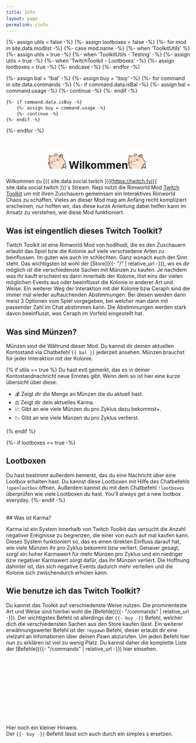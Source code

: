 ```yaml
---
title: Info
layout: page
permalink: /info
---
```


<link rel="stylesheet" href="{{- 'assets/css/core.css' | relative_url -}} "/>
<script src="{{- 'assets/js/tabs.js' | relative_url -}}"></script>
<script src="{{- 'assets/js/filter.js' | relative_url -}}"></script>
<script src="https://www.kryogenix.org/code/browser/sorttable/sorttable.js"></script>

{%- assign utils = false -%}
{%- assign lootboxes = false -%}
{%- for mod in site.data.modlist -%}
    {%- case mod.name -%}
        {%- when 'ToolkitUtils' %}
            {%- assign utils = true -%}
        {%- when 'ToolkitUtils - Testing' -%}
            {%- assign utils = true -%}
        {%- when 'TwitchToolkit - Lootboxes' -%}
            {%- assign lootboxes = true -%}
    {%- endcase -%}
{%- endfor -%}


{%- assign bal = '!bal' -%}
{%- assign buy = '!buy' -%}
{%- for command in site.data.commands -%}
    {%- if command.data.isBal -%}
        {%- assign bal = command.usage -%}
        {%- continue -%}
    {%- endif -%}

    {%- if command.data.isBuy -%}
        {%- assign buy = command.usage -%}
        {%- continue -%}
    {%- endif -%}
{%- endfor -%}

<style>
h1, h2, p, ul,  {
    background-color: #ffe28a
}
</style>

<h1 style="text-align:center"> <img src="/assets/img/Nepi_wobble.gif">Wilkommen<img src="/assets/img/Nepi_wobble.gif"></h1>

Wilkommen zu [{{ site.data.social.twitch }}](https://twitch.tv/{{ site.data.social.twitch }})'s Stream.
Nepi nutzt die Rimworld Mod
[Twitch Toolkit](https://steamcommunity.com/sharedfiles/filedetails/?id=1718525787) um mit ihren Zuschauern gemeinsam ein Interaktives Rimworld Chaos zu schaffen. 
Vieles an dieser Mod mag am Anfang recht kompliziert erscheinen, nur hoffen wir, das diese kurze Anleitung dabei helfen kann im Ansatz zu verstehen, wie diese Mod funktioniert.

## Was ist eingentlich dieses Twitch Toolkit?

Twitch Toolkit ist eine Rimworld Mod von hodlhodl, die es den Zuschauern erlaubt das Spiel bzw die Kolonie auf viele verschiedene 
Arten zu beinflussen. Im guten wie auch im schlechten. Ganz wonach euch der Sinn steht. Das wichtigsten ist wohl der [Store]({{- "/" | relative_url -}}),
wo es dir möglich ist die verschiedenste Sachen mit Münzen zu kaufen. Je nachdem was ihr kauft erscheint es dann innerhalb der Kolonie,
löst eins der vielen möglichen Events aus oder beeinflusst die Kolonie in anderer Art und Weise. 
Ein weiterer Weg der Interaktion mit der Kolonie bzw Ceraph sind die immer mal wieder auftauchenden Abstimmungen. Bei diesen werden dann meist
3 Optionen vom Spiel vorgegeben, bei welcher man dann mit passender Zahl im Chat abstimmen kann. Die Abstimmungen werden stark davon beeinflusst, was Ceraph im Vorfeld eingestellt hat.

## Was sind Münzen?

Münzen sind die Währund dieser Mod. Du kannst dir deinen aktuellen Kontostand via Chatbefehl `{{ bal }}` jederzeit ansehen.
Münzen brauchst für jeder Interaktion mit der Kolonie. 

{% if utils == true %}
Du hast evtl gemerkt, das es in deiner Kontostandnachricht neue Emotes gibt. Wenn dem so ist hier eine kurze übersicht über diese:

- 💰 Zeigt dir die Menge an Münzen die du aktuell hast.
- ⚖ Zeigt dir dein aktuelles Karma.
- 📈 Gibt an wie viele Münzen du pro Zyklus dazu bekommst+.
- 📉 Gibt an wie viele Münzen du pro Zyklus verlierst.

{% endif %}

{%- if lootboxes == true -%}
## Lootboxen
Du hast bestimmt außerdem bemerkt, das du eine Nachricht über eine Lootbox erhalten hast. Du kannst diese Lootboxen
mit Hilfe des Chatbefehls `!openlootbox` öffnen. Außerdem kannst du mit dem Chatbefehl `!lootboxes` überprüfen wie viele Lootboxen du hast.
You'll always get a new lootbox everyday.
{%- endif -%}

<br/>
## Was ist Karma?

Karma ist ein System innerhalb von Twitch Toolkit das versucht die Anzahl negativer Ereignisse zu begrenzen,
die einer von euch auf mal kaufen kann. Dieses System funktioniert so, das es einen direkten Einfluss darauf hat,
wie viele Münzen ihr pro Zyklus bekommt bzw verliert. Genauer gesagt, sorgt ein hoher Karmawert für mehr Münzen
pro Zyklus und ein niedriger bzw negativer Karmawert sorgt dafür, das ihr Münzen verliert. Die Hoffnung dahinter ist,
das sich negative Events dadurch mehr verteilen und die Kolonie sich zwischendurch erholen kann.

## Wie benutze ich das Twitch Toolkit?

Du kannst das Toolkit auf verschiedenste Weise nutzen. Die prominenteste Art und Weise sind hierbei wohl die
[Befehle]({{- "/commands" | relative_url -}}). Der wichtigstes Befehl ist allerdings der `{{- buy -}}` Befehl,
welcher dich die verschiedensten Sachen aus den Store kaufen lässt. Ein weiterer erwähnungswerter Befehl ist
der `!mypawn` Befehl, dieser erlaubt dir eine vielzahl an Infomationen über deinen Pawn abzurufen. Um jeden
Befehl hier nun zu erklären ist viel zu wenig Platz. Du kannst daher die komplette Liste der [Befehle]({{- "/commands" | relative_url -}})
hier einsehen.

<br/>
<br/>
<br/>
<br/>
<br/>
<br/>
<br/>
<br/>
<br/>
<br/>

Hier noch ein kleiner Hinweis.<br/>
 Der `{{- buy -}}` Befehlt lässt sich auch durch ein simples `$` ersetzen. <br/>

